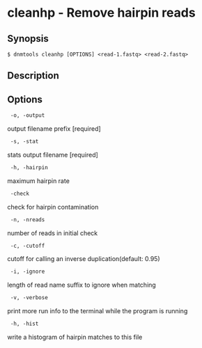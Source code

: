 # cleanhp - Remove hairpin reads

## Synopsis
```shell
$ dnmtools cleanhp [OPTIONS] <read-1.fastq> <read-2.fastq>
```

## Description

## Options

```txt
 -o, -output
```
output filename prefix [required]
```txt
 -s, -stat
```
stats output filename [required]
```txt
 -h, -hairpin
```
maximum hairpin rate
```txt
 -check
```
check for hairpin contamination
```txt
 -n, -nreads
```
number of reads in initial check
```txt
 -c, -cutoff
```
cutoff for calling an inverse duplication(default: 0.95)
```txt
 -i, -ignore
```
length of read name suffix to ignore when matching
```txt
 -v, -verbose
```
print more run info to the terminal while the program is running
```txt
 -h, -hist
```
write a histogram of hairpin matches to this file
